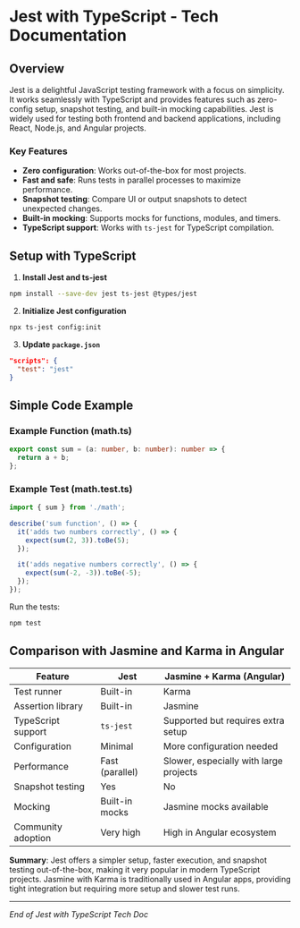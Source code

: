 # Jest with TypeScript - Tech Documentation

## Overview
Jest is a delightful JavaScript testing framework with a focus on simplicity. It works seamlessly with TypeScript and provides features such as zero-config setup, snapshot testing, and built-in mocking capabilities. Jest is widely used for testing both frontend and backend applications, including React, Node.js, and Angular projects.

### Key Features
- **Zero configuration**: Works out-of-the-box for most projects.
- **Fast and safe**: Runs tests in parallel processes to maximize performance.
- **Snapshot testing**: Compare UI or output snapshots to detect unexpected changes.
- **Built-in mocking**: Supports mocks for functions, modules, and timers.
- **TypeScript support**: Works with `ts-jest` for TypeScript compilation.

## Setup with TypeScript

1. **Install Jest and ts-jest**
```bash
npm install --save-dev jest ts-jest @types/jest
```

2. **Initialize Jest configuration**
```bash
npx ts-jest config:init
```

3. **Update `package.json`**
```json
"scripts": {
  "test": "jest"
}
```

## Simple Code Example

### Example Function (math.ts)
```ts
export const sum = (a: number, b: number): number => {
  return a + b;
};
```

### Example Test (math.test.ts)
```ts
import { sum } from './math';

describe('sum function', () => {
  it('adds two numbers correctly', () => {
    expect(sum(2, 3)).toBe(5);
  });

  it('adds negative numbers correctly', () => {
    expect(sum(-2, -3)).toBe(-5);
  });
});
```

Run the tests:
```bash
npm test
```

## Comparison with Jasmine and Karma in Angular

| Feature               | Jest                             | Jasmine + Karma (Angular)                 |
|-----------------------|---------------------------------|------------------------------------------|
| Test runner           | Built-in                        | Karma                                    |
| Assertion library     | Built-in                        | Jasmine                                  |
| TypeScript support    | `ts-jest`                        | Supported but requires extra setup       |
| Configuration         | Minimal                          | More configuration needed                |
| Performance           | Fast (parallel)                  | Slower, especially with large projects  |
| Snapshot testing      | Yes                              | No                                       |
| Mocking               | Built-in mocks                   | Jasmine mocks available                  |
| Community adoption    | Very high                        | High in Angular ecosystem                |

**Summary**: Jest offers a simpler setup, faster execution, and snapshot testing out-of-the-box, making it very popular in modern TypeScript projects. Jasmine with Karma is traditionally used in Angular apps, providing tight integration but requiring more setup and slower test runs.

---

*End of Jest with TypeScript Tech Doc*

